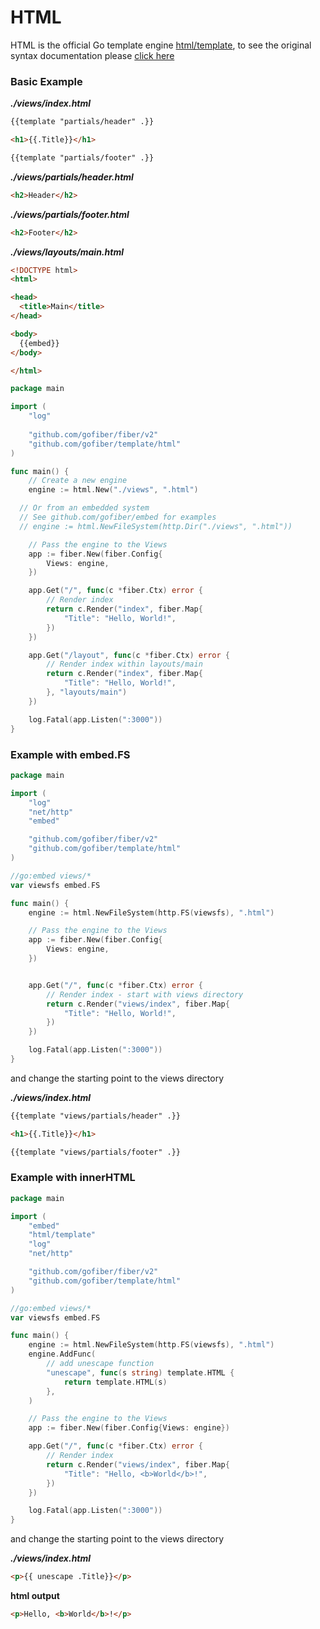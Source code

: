 # HTML

HTML is the official Go template engine [html/template](https://golang.org/pkg/html/template/), to see the original syntax documentation please [click here](https://curtisvermeeren.github.io/2017/09/14/Golang-Templates-Cheatsheet#actions)

### Basic Example

_**./views/index.html**_
```html
{{template "partials/header" .}}

<h1>{{.Title}}</h1>

{{template "partials/footer" .}}
```
_**./views/partials/header.html**_
```html
<h2>Header</h2>
```
_**./views/partials/footer.html**_
```html
<h2>Footer</h2>
```
_**./views/layouts/main.html**_
```html
<!DOCTYPE html>
<html>

<head>
  <title>Main</title>
</head>

<body>
  {{embed}}
</body>

</html>
```

```go
package main

import (
	"log"
	
	"github.com/gofiber/fiber/v2"
	"github.com/gofiber/template/html"
)

func main() {
	// Create a new engine
	engine := html.New("./views", ".html")

  // Or from an embedded system
  // See github.com/gofiber/embed for examples
  // engine := html.NewFileSystem(http.Dir("./views", ".html"))

	// Pass the engine to the Views
	app := fiber.New(fiber.Config{
		Views: engine,
	})

	app.Get("/", func(c *fiber.Ctx) error {
		// Render index
		return c.Render("index", fiber.Map{
			"Title": "Hello, World!",
		})
	})

	app.Get("/layout", func(c *fiber.Ctx) error {
		// Render index within layouts/main
		return c.Render("index", fiber.Map{
			"Title": "Hello, World!",
		}, "layouts/main")
	})

	log.Fatal(app.Listen(":3000"))
}

```

### Example with embed.FS

```go
package main

import (
    "log"
    "net/http"
    "embed"

    "github.com/gofiber/fiber/v2"
    "github.com/gofiber/template/html"
)

//go:embed views/*
var viewsfs embed.FS

func main() {
    engine := html.NewFileSystem(http.FS(viewsfs), ".html")

    // Pass the engine to the Views
    app := fiber.New(fiber.Config{
        Views: engine,
    })


    app.Get("/", func(c *fiber.Ctx) error {
        // Render index - start with views directory
        return c.Render("views/index", fiber.Map{
            "Title": "Hello, World!",
        })
    })

    log.Fatal(app.Listen(":3000"))
}
```

and change the starting point to the views directory

_**./views/index.html**_
```html
{{template "views/partials/header" .}}

<h1>{{.Title}}</h1>

{{template "views/partials/footer" .}}
```

### Example with innerHTML

```go
package main

import (
    "embed"
    "html/template"
    "log"
    "net/http"

    "github.com/gofiber/fiber/v2"
    "github.com/gofiber/template/html"
)

//go:embed views/*
var viewsfs embed.FS

func main() {
    engine := html.NewFileSystem(http.FS(viewsfs), ".html")
    engine.AddFunc(
        // add unescape function
        "unescape", func(s string) template.HTML {
            return template.HTML(s)
        },
    )

    // Pass the engine to the Views
    app := fiber.New(fiber.Config{Views: engine})

    app.Get("/", func(c *fiber.Ctx) error {
        // Render index
        return c.Render("views/index", fiber.Map{
            "Title": "Hello, <b>World</b>!",
        })
    })

    log.Fatal(app.Listen(":3000"))
}
```

and change the starting point to the views directory

_**./views/index.html**_
```html
<p>{{ unescape .Title}}</p>
```
**html output**
```html
<p>Hello, <b>World</b>!</p>
```

